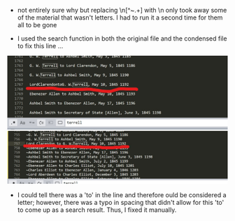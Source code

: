 - not entirely sure why but replacing \n[^~.+] with \n only took away some of the material that wasn't letters. I had to run it a second time for them all to be gone

- I used the search function in both the original file and the condensed file to fix this line ...

![image i just uploaded](fix2.jpg)
![image i just uploaded](fix1.jpg)

   - I could tell there was a 'to' in the line and therefore ould be considered a letter; however, there was a typo in spacing that didn't allow for this 'to' to come up as a search result. Thus, I fixed it manually.

